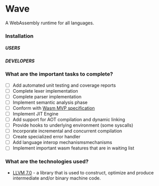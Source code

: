 # Wave
A WebAssembly runtime for all languages.

### Installation
##### _USERS_
##### _DEVELOPERS_

### <a name="tasks"></a> What are the important tasks to complete?
- [ ] Add automated unit testing and coverage reports
- [ ] Complete lexer implementation
- [ ] Complete parser implementation
- [ ] Implement semantic analysis phase
- [ ] Conform with [Wasm MVP specification](https://webassembly.github.io/spec/)
- [ ] Implement JIT Engine
- [ ] Add support for AOT compilation and dynamic linking
- [ ] Provide hooks to underlying environment (some syscalls)
- [ ] Incorporate incremental and concurrent compilation
- [ ] Create specialized error handler
- [ ] Add language interop mechanismsmechanisms
- [ ] Implement important wasm features that are in waiting list

### What are the technologies used?
* [LLVM 7.0](http://releases.llvm.org/download.html) - a library that is used to construct, optimize and produce intermediate and/or binary machine code.
